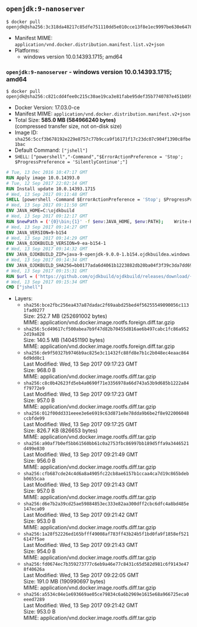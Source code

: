 ## `openjdk:9-nanoserver`

```console
$ docker pull openjdk@sha256:3c318da48217c85dfe751110dd5e010cce13f8e1ec9997be630e64782cea04c7
```

-	Manifest MIME: `application/vnd.docker.distribution.manifest.list.v2+json`
-	Platforms:
	-	windows version 10.0.14393.1715; amd64

### `openjdk:9-nanoserver` - windows version 10.0.14393.1715; amd64

```console
$ docker pull openjdk@sha256:c821cdd4fee0c215c30ae19ca3e81fabe95def35b7740787e451b059b7421fe8
```

-	Docker Version: 17.03.0-ce
-	Manifest MIME: `application/vnd.docker.distribution.manifest.v2+json`
-	Total Size: **585.0 MB (584966240 bytes)**  
	(compressed transfer size, not on-disk size)
-	Image ID: `sha256:5ccf3b678192e229e8757c77b9cca9f16171f17c23dc07c904f1390c8fbe1bac`
-	Default Command: `["jshell"]`
-	`SHELL`: `["powershell","-Command","$ErrorActionPreference = 'Stop'; $ProgressPreference = 'SilentlyContinue';"]`

```dockerfile
# Tue, 13 Dec 2016 10:47:17 GMT
RUN Apply image 10.0.14393.0
# Tue, 12 Sep 2017 22:02:14 GMT
RUN Install update 10.0.14393.1715
# Wed, 13 Sep 2017 09:11:48 GMT
SHELL [powershell -Command $ErrorActionPreference = 'Stop'; $ProgressPreference = 'SilentlyContinue';]
# Wed, 13 Sep 2017 09:11:50 GMT
ENV JAVA_HOME=C:\ojdkbuild
# Wed, 13 Sep 2017 09:12:17 GMT
RUN $newPath = ('{0}\bin;{1}' -f $env:JAVA_HOME, $env:PATH); 	Write-Host ('Updating PATH: {0}' -f $newPath); 	setx /M PATH $newPath;
# Wed, 13 Sep 2017 09:14:27 GMT
ENV JAVA_VERSION=9-b154
# Wed, 13 Sep 2017 09:14:29 GMT
ENV JAVA_OJDKBUILD_VERSION=9-ea-b154-1
# Wed, 13 Sep 2017 09:14:32 GMT
ENV JAVA_OJDKBUILD_ZIP=java-9-openjdk-9.0.0-1.b154.ojdkbuildea.windows.x86_64.zip
# Wed, 13 Sep 2017 09:14:34 GMT
ENV JAVA_OJDKBUILD_SHA256=bb0177ada6d4061b1223882db20ba04f3f39c3da7dd695a1e1004e93a65fcfd6
# Wed, 13 Sep 2017 09:15:31 GMT
RUN $url = ('https://github.com/ojdkbuild/ojdkbuild/releases/download/{0}/{1}' -f $env:JAVA_OJDKBUILD_VERSION, $env:JAVA_OJDKBUILD_ZIP); 	Write-Host ('Downloading {0} ...' -f $url); 	Invoke-WebRequest -Uri $url -OutFile 'ojdkbuild.zip'; 	Write-Host ('Verifying sha256 ({0}) ...' -f $env:JAVA_OJDKBUILD_SHA256); 	if ((Get-FileHash ojdkbuild.zip -Algorithm sha256).Hash -ne $env:JAVA_OJDKBUILD_SHA256) { 		Write-Host 'FAILED!'; 		exit 1; 	}; 		Write-Host 'Expanding ...'; 	Expand-Archive ojdkbuild.zip -DestinationPath C:\; 		Write-Host 'Renaming ...'; 	Move-Item 		-Path ('C:\{0}' -f ($env:JAVA_OJDKBUILD_ZIP -Replace '.zip$', '')) 		-Destination $env:JAVA_HOME 	; 		Write-Host 'Verifying install ...'; 	Write-Host '  java -version'; java -version; 	Write-Host '  javac -version'; javac -version; 		Write-Host 'Removing ...'; 	Remove-Item ojdkbuild.zip -Force; 		Write-Host 'Complete.';
# Wed, 13 Sep 2017 09:15:34 GMT
CMD ["jshell"]
```

-	Layers:
	-	`sha256:bce2fbc256ea437a87dadac2f69aabd25bed4f56255549090056c1131fad0277`  
		Size: 252.7 MB (252691002 bytes)  
		MIME: application/vnd.docker.image.rootfs.foreign.diff.tar.gzip
	-	`sha256:5cd49617cf500abea7b9f47d82b70455d816ae6b497cabc1fc86a9522d19a828`  
		Size: 140.5 MB (140451190 bytes)  
		MIME: application/vnd.docker.image.rootfs.foreign.diff.tar.gzip
	-	`sha256:de9f50327b9746b9ac825e3c11432fc88fd8e7b1c2b048ec4eaac8646d9dd8c1`  
		Last Modified: Wed, 13 Sep 2017 09:17:23 GMT  
		Size: 968.0 B  
		MIME: application/vnd.docker.image.rootfs.diff.tar.gzip
	-	`sha256:c8c0b42623fd5eb4a0690f71e3356978a66d743a53b9d685b1222a84f79772e9`  
		Last Modified: Wed, 13 Sep 2017 09:17:23 GMT  
		Size: 957.0 B  
		MIME: application/vnd.docker.image.rootfs.diff.tar.gzip
	-	`sha256:012f00dd331eeee3e6e6919c63d871e8e78dda9b6be2f8e922006048ccbfde99`  
		Last Modified: Wed, 13 Sep 2017 09:17:25 GMT  
		Size: 826.7 KB (826653 bytes)  
		MIME: application/vnd.docker.image.rootfs.diff.tar.gzip
	-	`sha256:a90af7b0ef5bb61560bb61c0a2753fbc86997bb189d5ffa9a3446521d499e830`  
		Last Modified: Wed, 13 Sep 2017 09:21:49 GMT  
		Size: 956.0 B  
		MIME: application/vnd.docker.image.rootfs.diff.tar.gzip
	-	`sha256:cfb687cde24c4d6a8a4905fc22cb8ae6157b1ccaa4ca7d19c865bdebb0655caa`  
		Last Modified: Wed, 13 Sep 2017 09:21:43 GMT  
		Size: 957.0 B  
		MIME: application/vnd.docker.image.rootfs.diff.tar.gzip
	-	`sha256:d6e7b2a39cd25ae59884853ec333e82aa300dff2cbc6dfc4a8bd485e147eca09`  
		Last Modified: Wed, 13 Sep 2017 09:21:42 GMT  
		Size: 953.0 B  
		MIME: application/vnd.docker.image.rootfs.diff.tar.gzip
	-	`sha256:1a28f52226ed165bfff49008af783ff43b24b5f1bd0fa9f1858ef5216147f5ae`  
		Last Modified: Wed, 13 Sep 2017 09:21:43 GMT  
		Size: 954.0 B  
		MIME: application/vnd.docker.image.rootfs.diff.tar.gzip
	-	`sha256:fd0674ec7b359273777c6eb9a46e77c8431c65d582d981c6f9143e478f40626a`  
		Last Modified: Wed, 13 Sep 2017 09:22:05 GMT  
		Size: 191.0 MB (190990697 bytes)  
		MIME: application/vnd.docker.image.rootfs.diff.tar.gzip
	-	`sha256:a5534c04e1e693669ae05ce79834c6a6b2969e1615e68a966725eca0eeed7289`  
		Last Modified: Wed, 13 Sep 2017 09:21:42 GMT  
		Size: 953.0 B  
		MIME: application/vnd.docker.image.rootfs.diff.tar.gzip
